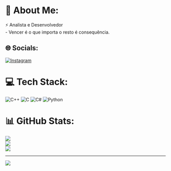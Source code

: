 # 💫 About Me:
⚡ Analista e Desenvolvedor <br>- Vencer é o que importa o resto é consequência.


## 🌐 Socials:
[![Instagram](https://img.shields.io/badge/Instagram-%23E4405F.svg?logo=Instagram&logoColor=white)](https://instagram.com/f_miguelbs_) 

# 💻 Tech Stack:
![C++](https://img.shields.io/badge/c++-%2300599C.svg?style=for-the-badge&logo=c%2B%2B&logoColor=white) ![C](https://img.shields.io/badge/c-%2300599C.svg?style=for-the-badge&logo=c&logoColor=white) ![C#](https://img.shields.io/badge/c%23-%23239120.svg?style=for-the-badge&logo=c-sharp&logoColor=white) ![Python](https://img.shields.io/badge/python-3670A0?style=for-the-badge&logo=python&logoColor=ffdd54)
# 📊 GitHub Stats:
![](https://github-readme-stats.vercel.app/api?username=Fidev07&theme=dracula&hide_border=false&include_all_commits=false&count_private=false)<br/>
![](https://github-readme-streak-stats.herokuapp.com/?user=Fidev07&theme=dracula&hide_border=false)<br/>
![](https://github-readme-stats.vercel.app/api/top-langs/?username=Fidev07&theme=dracula&hide_border=false&include_all_commits=false&count_private=false&layout=compact)

---
[![](https://visitcount.itsvg.in/api?id=Fidev07&icon=0&color=0)](https://visitcount.itsvg.in)

<!-- Proudly created with GPRM ( https://gprm.itsvg.in ) -->